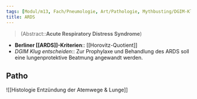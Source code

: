 ```yaml
---
tags: [Modul/m13, Fach/Pneumologie, Art/Pathologie, Mythbusting/DGIM-Klug-entscheiden]
title: ARDS
---
```

> (Abstract::**Acute Respiratory Distress Syndrome**)
- **Berliner [[ARDS]]-Kriterien**:: [[Horovitz-Quotient]]
- *DGIM Klug entscheiden*:: Zur Prophylaxe und Behandlung des ARDS soll eine lungenprotektive Beatmung angewandt werden.





## Patho
![[Histologie Entzündung der Atemwege & Lunge]]